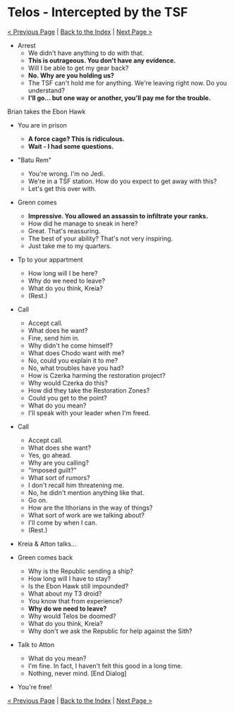 # Telos - Intercepted by the TSF

[< Previous Page](../02_Peragus/10_Peragus.md) |
[Back to the Index](../index.md) |
[Next Page >](./02_Telos.md)

- Arrest
    - We didn't have anything to do with that.
    - **This is outrageous. You don't have any evidence.**
    - Will I be able to get my gear back?
    - **No. Why are you holding us?**
    - The TSF can't hold me for anything. We're leaving right now. Do you understand?
    - **I'll go... but one way or another, you'll pay me for the trouble.**

Brian takes the Ebon Hawk

- You are in prison
    - **A force cage? This is ridiculous.**
    - **Wait - I had some questions.**
- "Batu Rem"
    - You're wrong. I'm no Jedi.
    - We're in a TSF station. How do you expect to get away with this?
    - Let's get this over with.
- Grenn comes
    - **Impressive. You allowed an assassin to infiltrate your ranks.**
    - How did he manage to sneak in here?
    - Great. That's reassuring.
    - The best of your ability? That's not very inspiring.
    - Just take me to my quarters.


- Tp to your appartment
    - How long will I be here?
    - Why do we need to leave?
    - What do you think, Kreia?
    - (Rest.)
- Call
    - Accept call.
    - What does he want?
    - Fine, send him in.
    - Why didn't he come himself?
    - What does Chodo want with me?
    - No, could you explain it to me?
    - No, what troubles have you had?
    - How is Czerka harming the restoration project?
    - Why would Czerka do this?
    - How did they take the Restoration Zones?
    - Could you get to the point?
    - What do you mean?
    - I'll speak with your leader when I'm freed.



- Call
    - Accept call.
    - What does she want?
    - Yes, go ahead.
    - Why are you calling?
    - "Imposed guilt?"
    - What sort of rumors?
    - I don't recall him threatening me.
    - No, he didn't mention anything like that.
    - Go on.
    - How are the Ithorians in the way of things?
    - What sort of work are we talking about?
    - I'll come by when I can.
    - (Rest.)



- Kreia & Atton talks...
- Green comes back
    - Why is the Republic sending a ship?
    - How long will I have to stay?
    - Is the Ebon Hawk still impounded?
    - What about my T3 droid?
    - You know that from experience?
    - **Why do we need to leave?**
    - Why would Telos be doomed?
    - What do you think, Kreia?
    - Why don't we ask the Republic for help against the Sith?
- Talk to Atton
    - What do you mean?
    - I'm fine. In fact, I haven't felt this good in a long time.
    - Nothing, never mind. [End Dialog]
- You're free!

[< Previous Page](../02_Peragus/10_Peragus.md) |
[Back to the Index](../index.md) |
[Next Page >](./02_Telos.md)
